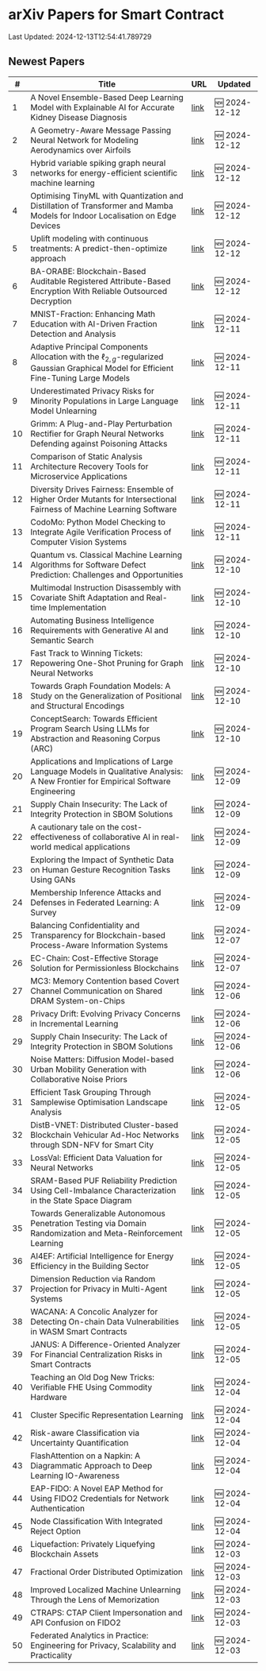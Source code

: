 # arXiv Papers for Smart Contract

Last Updated: 2024-12-13T12:54:41.789729

## Newest Papers

|\#|Title|URL|Updated|
|---|---|---|---|
|1|A Novel Ensemble-Based Deep Learning Model with Explainable AI for Accurate Kidney Disease Diagnosis|[link](http://arxiv.org/abs/2412.09472v1)|🆕 2024-12-12|
|2|A Geometry-Aware Message Passing Neural Network for Modeling Aerodynamics over Airfoils|[link](http://arxiv.org/abs/2412.09399v1)|🆕 2024-12-12|
|3|Hybrid variable spiking graph neural networks for energy-efficient scientific machine learning|[link](http://arxiv.org/abs/2412.09379v1)|🆕 2024-12-12|
|4|Optimising TinyML with Quantization and Distillation of Transformer and Mamba Models for Indoor Localisation on Edge Devices|[link](http://arxiv.org/abs/2412.09289v1)|🆕 2024-12-12|
|5|Uplift modeling with continuous treatments: A predict-then-optimize approach|[link](http://arxiv.org/abs/2412.09232v1)|🆕 2024-12-12|
|6|BA-ORABE: Blockchain-Based Auditable Registered Attribute-Based Encryption With Reliable Outsourced Decryption|[link](http://arxiv.org/abs/2412.08957v1)|🆕 2024-12-12|
|7|MNIST-Fraction: Enhancing Math Education with AI-Driven Fraction Detection and Analysis|[link](http://arxiv.org/abs/2412.08633v1)|🆕 2024-12-11|
|8|Adaptive Principal Components Allocation with the $\ell_{2,g}$-regularized Gaussian Graphical Model for Efficient Fine-Tuning Large Models|[link](http://arxiv.org/abs/2412.08592v1)|🆕 2024-12-11|
|9|Underestimated Privacy Risks for Minority Populations in Large Language Model Unlearning|[link](http://arxiv.org/abs/2412.08559v1)|🆕 2024-12-11|
|10|Grimm: A Plug-and-Play Perturbation Rectifier for Graph Neural Networks Defending against Poisoning Attacks|[link](http://arxiv.org/abs/2412.08555v1)|🆕 2024-12-11|
|11|Comparison of Static Analysis Architecture Recovery Tools for Microservice Applications|[link](http://arxiv.org/abs/2412.08352v1)|🆕 2024-12-11|
|12|Diversity Drives Fairness: Ensemble of Higher Order Mutants for Intersectional Fairness of Machine Learning Software|[link](http://arxiv.org/abs/2412.08167v1)|🆕 2024-12-11|
|13|CodoMo: Python Model Checking to Integrate Agile Verification Process of Computer Vision Systems|[link](http://arxiv.org/abs/2412.08159v1)|🆕 2024-12-11|
|14|Quantum vs. Classical Machine Learning Algorithms for Software Defect Prediction: Challenges and Opportunities|[link](http://arxiv.org/abs/2412.07698v1)|🆕 2024-12-10|
|15|Multimodal Instruction Disassembly with Covariate Shift Adaptation and Real-time Implementation|[link](http://arxiv.org/abs/2412.07671v1)|🆕 2024-12-10|
|16|Automating Business Intelligence Requirements with Generative AI and Semantic Search|[link](http://arxiv.org/abs/2412.07668v1)|🆕 2024-12-10|
|17|Fast Track to Winning Tickets: Repowering One-Shot Pruning for Graph Neural Networks|[link](http://arxiv.org/abs/2412.07605v1)|🆕 2024-12-10|
|18|Towards Graph Foundation Models: A Study on the Generalization of Positional and Structural Encodings|[link](http://arxiv.org/abs/2412.07407v1)|🆕 2024-12-10|
|19|ConceptSearch: Towards Efficient Program Search Using LLMs for Abstraction and Reasoning Corpus (ARC)|[link](http://arxiv.org/abs/2412.07322v1)|🆕 2024-12-10|
|20|Applications and Implications of Large Language Models in Qualitative Analysis: A New Frontier for Empirical Software Engineering|[link](http://arxiv.org/abs/2412.06564v1)|🆕 2024-12-09|
|21|Supply Chain Insecurity: The Lack of Integrity Protection in SBOM Solutions|[link](http://arxiv.org/abs/2412.05138v2)|🆕 2024-12-09|
|22|A cautionary tale on the cost-effectiveness of collaborative AI in real-world medical applications|[link](http://arxiv.org/abs/2412.06494v1)|🆕 2024-12-09|
|23|Exploring the Impact of Synthetic Data on Human Gesture Recognition Tasks Using GANs|[link](http://arxiv.org/abs/2412.06389v1)|🆕 2024-12-09|
|24|Membership Inference Attacks and Defenses in Federated Learning: A Survey|[link](http://arxiv.org/abs/2412.06157v1)|🆕 2024-12-09|
|25|Balancing Confidentiality and Transparency for Blockchain-based Process-Aware Information Systems|[link](http://arxiv.org/abs/2412.05737v1)|🆕 2024-12-07|
|26|EC-Chain: Cost-Effective Storage Solution for Permissionless Blockchains|[link](http://arxiv.org/abs/2412.05502v1)|🆕 2024-12-07|
|27|MC3: Memory Contention based Covert Channel Communication on Shared DRAM System-on-Chips|[link](http://arxiv.org/abs/2412.05228v1)|🆕 2024-12-06|
|28|Privacy Drift: Evolving Privacy Concerns in Incremental Learning|[link](http://arxiv.org/abs/2412.05183v1)|🆕 2024-12-06|
|29|Supply Chain Insecurity: The Lack of Integrity Protection in SBOM Solutions|[link](http://arxiv.org/abs/2412.05138v1)|🆕 2024-12-06|
|30|Noise Matters: Diffusion Model-based Urban Mobility Generation with Collaborative Noise Priors|[link](http://arxiv.org/abs/2412.05000v1)|🆕 2024-12-06|
|31|Efficient Task Grouping Through Samplewise Optimisation Landscape Analysis|[link](http://arxiv.org/abs/2412.04413v1)|🆕 2024-12-05|
|32|DistB-VNET: Distributed Cluster-based Blockchain Vehicular Ad-Hoc Networks through SDN-NFV for Smart City|[link](http://arxiv.org/abs/2412.04222v1)|🆕 2024-12-05|
|33|LossVal: Efficient Data Valuation for Neural Networks|[link](http://arxiv.org/abs/2412.04158v1)|🆕 2024-12-05|
|34|SRAM-Based PUF Reliability Prediction Using Cell-Imbalance Characterization in the State Space Diagram|[link](http://arxiv.org/abs/2412.04125v1)|🆕 2024-12-05|
|35|Towards Generalizable Autonomous Penetration Testing via Domain Randomization and Meta-Reinforcement Learning|[link](http://arxiv.org/abs/2412.04078v1)|🆕 2024-12-05|
|36|AI4EF: Artificial Intelligence for Energy Efficiency in the Building Sector|[link](http://arxiv.org/abs/2412.04045v1)|🆕 2024-12-05|
|37|Dimension Reduction via Random Projection for Privacy in Multi-Agent Systems|[link](http://arxiv.org/abs/2412.04031v1)|🆕 2024-12-05|
|38|WACANA: A Concolic Analyzer for Detecting On-chain Data Vulnerabilities in WASM Smart Contracts|[link](http://arxiv.org/abs/2412.03946v1)|🆕 2024-12-05|
|39|JANUS: A Difference-Oriented Analyzer For Financial Centralization Risks in Smart Contracts|[link](http://arxiv.org/abs/2412.03938v1)|🆕 2024-12-05|
|40|Teaching an Old Dog New Tricks: Verifiable FHE Using Commodity Hardware|[link](http://arxiv.org/abs/2412.03550v1)|🆕 2024-12-04|
|41|Cluster Specific Representation Learning|[link](http://arxiv.org/abs/2412.03471v1)|🆕 2024-12-04|
|42|Risk-aware Classification via Uncertainty Quantification|[link](http://arxiv.org/abs/2412.03391v1)|🆕 2024-12-04|
|43|FlashAttention on a Napkin: A Diagrammatic Approach to Deep Learning IO-Awareness|[link](http://arxiv.org/abs/2412.03317v1)|🆕 2024-12-04|
|44|EAP-FIDO: A Novel EAP Method for Using FIDO2 Credentials for Network Authentication|[link](http://arxiv.org/abs/2412.03277v1)|🆕 2024-12-04|
|45|Node Classification With Integrated Reject Option|[link](http://arxiv.org/abs/2412.03190v1)|🆕 2024-12-04|
|46|Liquefaction: Privately Liquefying Blockchain Assets|[link](http://arxiv.org/abs/2412.02634v1)|🆕 2024-12-03|
|47|Fractional Order Distributed Optimization|[link](http://arxiv.org/abs/2412.02546v1)|🆕 2024-12-03|
|48|Improved Localized Machine Unlearning Through the Lens of Memorization|[link](http://arxiv.org/abs/2412.02432v1)|🆕 2024-12-03|
|49|CTRAPS: CTAP Client Impersonation and API Confusion on FIDO2|[link](http://arxiv.org/abs/2412.02349v1)|🆕 2024-12-03|
|50|Federated Analytics in Practice: Engineering for Privacy, Scalability and Practicality|[link](http://arxiv.org/abs/2412.02340v1)|🆕 2024-12-03|
